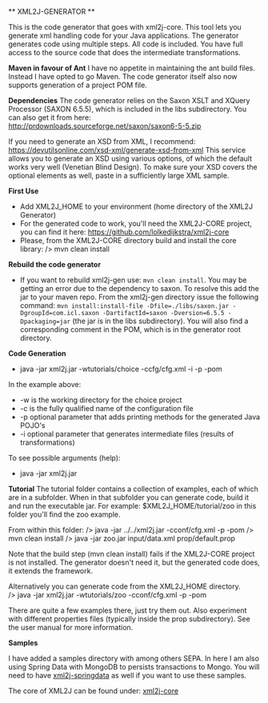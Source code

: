 ** XML2J-GENERATOR **

This is the code generator that goes with xml2j-core.
This tool lets you generate xml handling code for your Java applications. The generator generates code using multiple steps. All code is included. 
You have full access to the source code that does the intermediate transformations.

**Maven in favour of Ant**
I have no appetite in maintaining the ant build files. Instead I have opted to go Maven. The code generator itself also now supports generation of a project POM file.

**Dependencies**
The code generator relies on the Saxon XSLT and XQuery Processor (SAXON 6.5.5), which is included in the libs subdirectory. You can also get it from here: http://prdownloads.sourceforge.net/saxon/saxon6-5-5.zip

If you need to generate an XSD from XML, I recommend: https://devutilsonline.com/xsd-xml/generate-xsd-from-xml
This service allows you to generate an XSD using various options, of which the default works very well (Venetian Blind Design). To make sure your XSD covers the optional elements as well, paste in a sufficiently large XML sample.

**First Use**
* Add XML2J_HOME to your environment (home directory of the XML2J Generator)
* For the generated code to work, you'll need the XML2J-CORE project, you can find it here: https://github.com/lolkedijkstra/xml2j-core
* Please, from the XML2J-CORE directory build and install the core library: /> mvn clean install 


**Rebuild the code generator**
* If you want to rebuild xml2j-gen use: `mvn clean install`. You may be getting an error due to the dependency to saxon. To resolve this add the jar to your maven repo.
From the xml2j-gen directory issue the following command: `mvn install:install-file -Dfile=./libs/saxon.jar -DgroupId=com.icl.saxon -DartifactId=saxon -Dversion=6.5.5 -Dpackaging=jar` 
(the jar is in the libs subdirectory). You will also find a corresponding comment in the POM, which is in the generator root directory.

**Code Generation** 
* java -jar xml2j.jar -wtutorials/choice -ccfg/cfg.xml -i -p -pom 

In the example above:
* -w is the working directory for the choice project
* -c is the fully qualified name of the configuration file
* -p optional parameter that adds printing methods for the generated Java POJO's
* -i optional parameter that generates intermediate files (results of transformations)

To see possible arguments (help): 
* java -jar xml2j.jar

**Tutorial**
The tutorial folder contains a collection of examples, each of which are in a subfolder. When in that subfolder you can generate code, build it and run the executable jar. 
For example:
	$XML2J_HOME/tutorial/zoo	in this folder you'll find the zoo example.
	
From within this folder:
	/> java -jar ../../xml2j.jar -cconf/cfg.xml -p -pom
	/> mvn clean install
	/> java -jar zoo.jar input/data.xml prop/default.prop

Note that the build step (mvn clean install) fails if the XML2J-CORE project is not installed. The generator doesn't need it, but the generated code does, it extends the framework.	
	
Alternatively you can generate code from the XML2J_HOME directory.	
	/> java -jar xml2j.jar -wtutorials/zoo -cconf/cfg.xml -p -pom

There are quite a few examples there, just try them out. Also experiment with different properties files (typically inside the prop subdirectory).
See the user manual for more information.
	
**Samples**

I have added a samples directory with among others SEPA. In here I am also using Spring Data with MongoDB to persists transactions to Mongo. You will need to have [xml2j-springdata](https://github.com/lolkedijkstra/xml2j-springdata.git) as well if you want to use these samples.


The core of XML2J can be found under: 
[xml2j-core](https://github.com/lolkedijkstra/xml2j-core.git)

